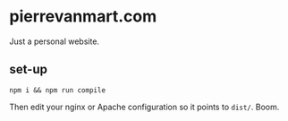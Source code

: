 # pierrevanmart.com

Just a personal website.

## set-up

```
npm i && npm run compile
```

Then edit your nginx or Apache configuration so it points to `dist/`. Boom.
